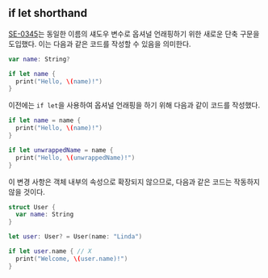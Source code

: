## if let shorthand

[SE-0345](https://github.com/apple/swift-evolution/blob/main/proposals/0345-if-let-shorthand.md)는 동일한 이름의 섀도우 변수로 옵셔널 언래핑하기 위한 새로운 단축 구문을 도입했다. 이는 다음과 같은 코드를 작성할 수 있음을 의미한다.

```swift
var name: String?

if let name {
  print("Hello, \(name)!")
}
```

이전에는 `if let`을 사용하여 옵셔널 언래핑을 하기 위해 다음과 같이 코드를 작성했다.

```swift
if let name = name {
  print("Hello, \(name)!")
}

if let unwrappedName = name {
  print("Hello, \(unwrappedName)!")
}
```

이 변경 사항은 객체 내부의 속성으로 확장되지 않으므로, 다음과 같은 코드는 작동하지 않을 것이다.

```swift
struct User {
  var name: String
}

let user: User? = User(name: "Linda")

if let user.name { // X
  print("Welcome, \(user.name)!")
}
```